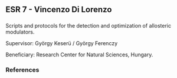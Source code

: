 ## ESR 7 - Vincenzo Di Lorenzo
### 
Scripts and protocols for the detection and optimization of allosteric modulators. 

Supervisor: György Keserü / György Ferenczy 

Beneficiary: Research Center for Natural Sciences, Hungary.  

### References

